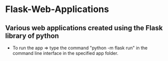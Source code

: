 # Flask-Web-Applications

## Various web applications created using the Flask library of python
- To run the app => type the command "python -m flask run" in the command line interface in the specified app folder.
